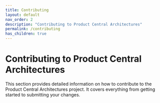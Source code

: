 ```yaml
---
title: Contributing
layout: default
nav_order: 2
description: "Contributing to Product Central Architectures"
permalink: /contributing
has_children: true
---
```


# Contributing to Product Central Architectures

This section provides detailed information on how to contribute to the Product Central Architectures project. It covers everything from getting started to submitting your changes.